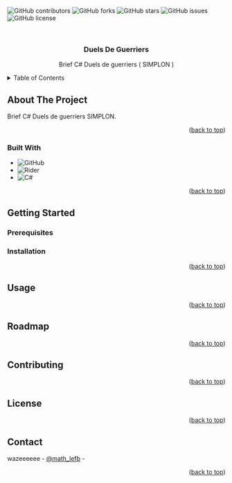![GitHub contributors](https://img.shields.io/github/contributors/MrLkuch/RepoTemplate?style=for-the-badge)
![GitHub forks](https://img.shields.io/github/forks/MrLkuch/RepoTemplate?style=for-the-badge)
![GitHub stars](https://img.shields.io/github/stars/MrLkuch/RepoTemplate?style=for-the-badge)
![GitHub issues](https://img.shields.io/github/issues/MrLkuch/RepoTemplate?style=for-the-badge)
![GitHub license](https://img.shields.io/github/license/MrLkuch/RepoTemplate?style=for-the-badge)

<a name="readme-top"></a>


<!-- PROJECT LOGO -->
<br />
<div align="center">

<h3 align="center">Duels De Guerriers</h3>

  <p align="center">
    Brief C# Duels de guerriers ( SIMPLON )
  </p>
</div>



<!-- TABLE OF CONTENTS -->
<details>
  <summary>Table of Contents</summary>
  <ol>
    <li>
      <a href="#about-the-project">About The Project</a>
      <ul>
        <li><a href="#built-with">Built With</a></li>
      </ul>
    </li>
    <li>
      <a href="#getting-started">Getting Started</a>
    </li>
    <li><a href="#contact">Contact</a></li>
  </ol>
</details>



<!-- ABOUT THE PROJECT -->
## About The Project

Brief C# Duels de guerriers SIMPLON.

<p align="right">(<a href="#readme-top">back to top</a>)</p>



### Built With

- ![GitHub](https://img.shields.io/badge/github-%23121011.svg?style=for-the-badge&logo=github&logoColor=white)
- ![Rider](https://img.shields.io/badge/Rider-000000?style=for-the-badge&logo=Rider&logoColor=white)
- ![C#](https://img.shields.io/badge/C%23-239120?style=for-the-badge&logo=c-sharp&logoColor=white)

<p align="right">(<a href="#readme-top">back to top</a>)</p>



<!-- GETTING STARTED -->
## Getting Started


### Prerequisites


### Installation


<p align="right">(<a href="#readme-top">back to top</a>)</p>



<!-- USAGE EXAMPLES -->
## Usage


<p align="right">(<a href="#readme-top">back to top</a>)</p>



<!-- ROADMAP -->
## Roadmap


<p align="right">(<a href="#readme-top">back to top</a>)</p>



<!-- CONTRIBUTING -->
## Contributing


<p align="right">(<a href="#readme-top">back to top</a>)</p>



<!-- LICENSE -->
## License


<p align="right">(<a href="#readme-top">back to top</a>)</p>



<!-- CONTACT -->
## Contact

wazeeeeee - [@math_lefb](https://twitter.com/math_lefb) -

<p align="right">(<a href="#readme-top">back to top</a>)</p>
